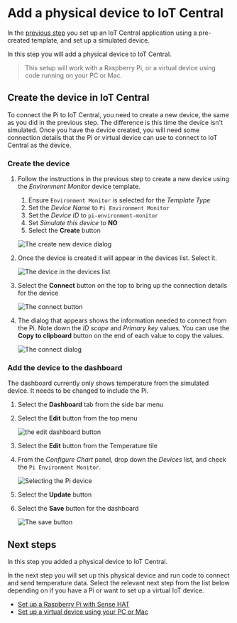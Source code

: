 # Add a physical device to IoT Central

In the [previous step](./set-up-iot-central.md) you set up an IoT Central application using a pre-created template, and set up a simulated device.

In this step you will add a physical device to IoT Central.

> This setup will work with a Raspberry Pi, or a virtual device using code running on your PC or Mac.

## Create the device in IoT Central

To connect the Pi to IoT Central, you need to create a new device, the same as you did in the previous step. The difference is this time the device isn't simulated. Once you have the device created, you will need some connection details that the Pi or virtual device can use to connect to IoT Central as the device.

### Create the device

1. Follow the instructions in the previous step to create a new device using the *Environment Monitor* device template.

    1. Ensure `Environment Monitor` is selected for the *Template Type*
    1. Set the *Device Name* to `Pi Environment Monitor`
    1. Set the *Device ID* to `pi-environment-monitor`
    1. Set *Simulate this device* to **NO**
    1. Select the **Create** button

    ![The create new device dialog](../images/iot-central-create-new-pi-device.png)

1. Once the device is created it will appear in the devices list. Select it.

    ![The device in the devices list](../images/iot-central-devices-list-simulated-and-pi.png)

1. Select the **Connect** button on the top to bring up the connection details for the device

    ![The connect button](../images/iot-central-device-connect-button.png)

1. The dialog that appears shows the information needed to connect from the Pi. Note down the *ID scope* and *Primary key* values. You can use the **Copy to clipboard** button on the end of each value to copy the values.

    ![The connect dialog](../images/iot-central-device-connect-dialog-pi.png)

### Add the device to the dashboard

The dashboard currently only shows temperature from the simulated device. It needs to be changed to include the Pi.

1. Select the **Dashboard** tab from the side bar menu

1. Select the **Edit** button from the top menu

    ![the edit dashboard button](../images/iot-central-dashboard-edit-button.png)

1. Select the **Edit** button from the Temperature tile

1. From the *Configure Chart* panel, drop down the *Devices* list, and check the `Pi Environment Monitor`.

    ![Selecting the Pi device](../images/iot-central-dashboard-temperature-tile-select-devices-dropdown-add-pi.png)

1. Select the **Update** button

1. Select the **Save** button for the dashboard

    ![The save button](../images/iot-central-dashboard-temperature-tile-edit-save-button.png)

## Next steps

In this step you added a physical device to IoT Central.

In the next step you will set up this physical device and run code to connect and send temperature data. Select the relevant next step from the list below depending on if you have a Pi or want to set up a virtual IoT device.

* [Set up a Raspberry Pi with Sense HAT](./set-up-pi-sensehat.md)
* [Set up a virtual device using your PC or Mac](./set-up-virtual-pi.md)
